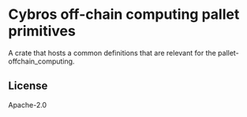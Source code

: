 Cybros off-chain computing pallet primitives
====

A crate that hosts a common definitions that are relevant for the pallet-offchain_computing.

## License

Apache-2.0
